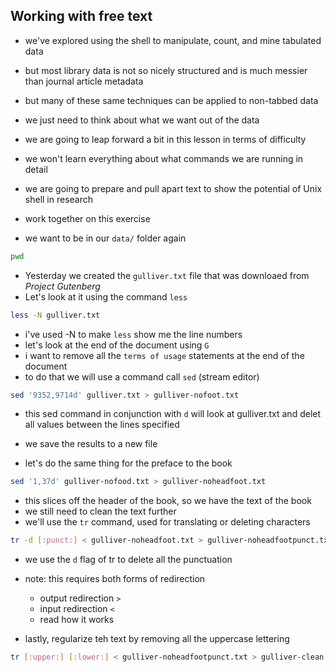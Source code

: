 ## Working with free text

* we've explored using the shell to manipulate, count, and mine tabulated data
* but most library data is not so nicely structured and is much messier than journal article metadata
* but many of these same techniques can be applied to non-tabbed data
* we just need to think about what we want out of the data

* we are going to leap forward a bit in this lesson in terms of difficulty
* we won't learn everything about what commands we are running in detail 
* we are going to prepare and pull apart text to show the potential of Unix shell in research

* work together on this exercise 

* we want to be in our `data/` folder again

```bash
pwd
```

* Yesterday we created the `gulliver.txt` file that was downloaed from *Project Gutenberg*
* Let's look at it using the command `less`

```bash
less -N gulliver.txt
```

* i've used -N to make `less` show me the line numbers
* let's look at the end of the document using `G`
* i want to remove all the `terms of usage` statements at the end of the document
* to do that we will use a command call `sed` (stream editor)

```bash
sed '9352,9714d' gulliver.txt > gulliver-nofoot.txt
```
* this sed command in conjunction with `d` will look at gulliver.txt and delet all values between the lines specified
* we save the results to a new file 

* let's do the same thing for the preface to the book

```bash
sed '1,37d' gulliver-nofood.txt > gulliver-noheadfoot.txt
```

* this slices off the header of the book, so we have the text of the book
* we still need to clean the text further
* we'll use the `tr` command, used for translating or deleting characters

```bash
tr -d [:punct:] < gulliver-noheadfoot.txt > gulliver-noheadfootpunct.txt
```

* we use the `d` flag of tr to delete all the punctuation
* note: this requires both forms of redirection
  * output redirection `>` 
  * input redirection `<`
  * read how it works

* lastly, regularize teh text by removing all the uppercase lettering

```bash
tr [:upper:] [:lower:] < gulliver-noheadfootpunct.txt > gulliver-clean.txt > gulliver-clean.txt
```
